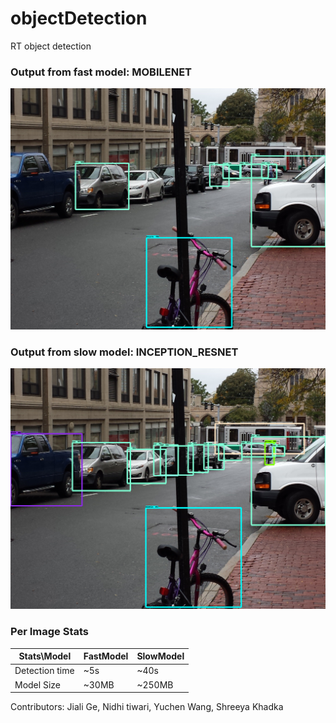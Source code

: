 # objectDetection
RT object detection

### Output from fast model: MOBILENET

![slow](./fast_1.png "FastModel")


### Output from slow model: INCEPTION_RESNET

![fast](./slow_1.png "SlowModel")


### Per Image Stats

| Stats\Model    | FastModel | SlowModel  |
|----------------|-----------|------------|
| Detection time | ~5s       | ~40s       |
| Model Size     | ~30MB     | ~250MB     |


 
Contributors:
Jiali Ge,
Nidhi tiwari,
Yuchen Wang,
Shreeya Khadka
